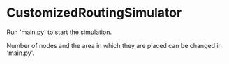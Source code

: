 # CustomizedRoutingSimulator

Run 'main.py' to start the simulation.

Number of nodes and the area in which they are placed can be changed in 'main.py'.

